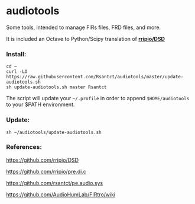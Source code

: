 # audiotools

Some tools, intended to manage FIRs files, FRD files, and more.

It is included an Octave to Python/Scipy translation of **[rripio/DSD](https://github.com/rripio/DSD)**

### Install:


    cd ~
    curl -LO https://raw.githubusercontent.com/Rsantct/audiotools/master/update-audiotools.sh
    sh update-audiotools.sh master Rsantct

The script will update your `~/.profile` in order to append `$HOME/audiotools` to your $PATH environment.


### Update:

    sh ~/audiotools/update-audiotools.sh


### References:

https://github.com/rripio/DSD

https://github.com/rripio/pre.di.c

https://github.com/rsantct/pe.audio.sys

https://github.com/AudioHumLab/FIRtro/wiki

